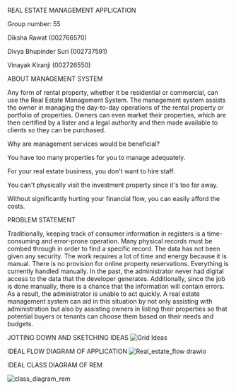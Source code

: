 REAL ESTATE MANAGEMENT APPLICATION 

Group number: 55 

Diksha Rawat (002766570) 

Divya Bhupinder Suri (002737591) 

Vinayak Kiranji (002726550) 

ABOUT MANAGEMENT SYSTEM 

Any form of rental property, whether it be residential or commercial, can use the Real Estate Management System. The management system assists the owner in managing the day-to-day operations of the rental property or portfolio of properties. Owners can even market their properties, which are then certified by a lister and a legal authority and then made available to clients so they can be purchased. 

Why are management services would be beneficial? 

You have too many properties for you to manage adequately. 

For your real estate business, you don't want to hire staff. 

You can't physically visit the investment property since it's too far away. 

Without significantly hurting your financial flow, you can easily afford the costs. 

PROBLEM STATEMENT 

Traditionally, keeping track of consumer information in registers is a time-consuming and error-prone operation. Many physical records must be combed through in order to find a specific record. The data has not been given any security. The work requires a lot of time and energy because it is manual. There is no provision for online property reservations. Everything is currently handled manually. In the past, the administrator never had digital access to the data that the developer generates. Additionally, since the job is done manually, there is a chance that the information will contain errors. As a result, the administrator is unable to act quickly. A real estate management system can aid in this situation by not only assisting with administration but also by assisting owners in listing their properties so that potential buyers or tenants can choose them based on their needs and budgets.  

JOTTING DOWN AND SKETCHING IDEAS 
![Grid Ideas](https://user-images.githubusercontent.com/114785167/206947646-a1615aac-a28b-4a92-a02a-794c1189a5eb.png)

IDEAL FLOW DIAGRAM OF APPLICATION
![Real_estate_flow drawio](https://user-images.githubusercontent.com/114785167/206947788-42ce5ea6-1701-40c7-b852-849fd9009df3.png)

IDEAL CLASS DIAGRAM OF REM

![class_diagram_rem](https://user-images.githubusercontent.com/114785167/206963347-c923d283-c326-48cf-a6a6-f1e47c77edc8.png)
